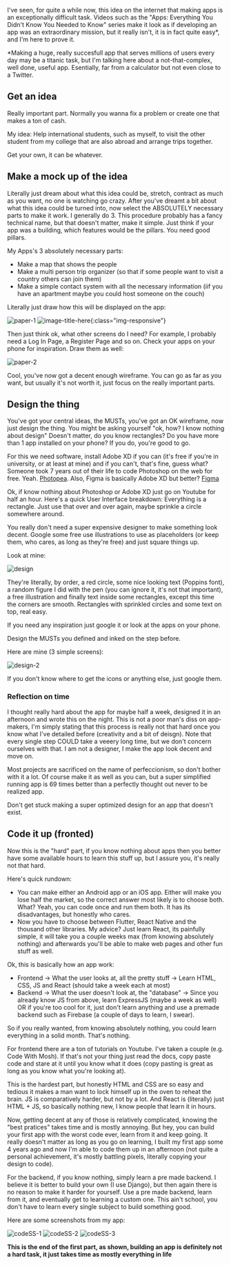 I've seen, for quite a while now, this idea on the internet that making apps is an exceptionally difficult task. Videos such as the "Apps: Everything You Didn't Know You Needed to Know" series make it look as if developing an app was an extraordinary mission, but it really isn't, it is in fact quite easy*, and I'm here to prove it.

*Making a huge, really succesfull app that serves millions of users every day may be a titanic task, but I'm talking here about a not-that-complex, well done, useful app. Esentially, far from a calculator but not even close to a Twitter.

## Get an idea

Really important part. Normally you wanna fix a problem or create one that makes a ton of cash.

My idea: Help international students, such as myself, to visit the other student from my college that are also abroad and arrange trips together.

Get your own, it can be whatever.

## Make a mock up of the idea

Literally just dream about what this idea could be, stretch, contract as much as you want, no one is watching go crazy.
After you've dreamt a bit about what this idea could be turned into, now select the ABSOLUTELY necessary parts to make it work.
I generally do 3. This procedure probably has a fancy technical name, but that doesn't matter, make it simple. Just think if your app was a building, which features would be the pillars. You need good pillars.

My Apps's 3 absolutely necessary parts: 
- Make a map that shows the people
- Make a multi person trip organizer (so that if some people want to visit a country others can join them) 
- Make a simple contact system with all the necessary information (iif you have an apartment maybe you could host someone on the couch) 

Literally just draw how this will be displayed on the app:

![paper-1](../assets/img/apps-are-easy/paper-1.jpeg)
![image-title-here](..\assets\img\apps-are-easy\code-1.jpeg){:class="img-responsive"}

Then just think ok, what other screens do I need? For example, I probably need a Log In Page, a Register Page and so on. Check your apps on your phone for inspiration. Draw them as well:

![paper-2](../assets/img/apps-are-easy/paper-2.jpeg)

Cool, you've now got a decent enough wireframe. You can go as far as you want, but usually it's not worth it, just focus on the really important parts.

## Design the thing

You've got your central ideas, the MUSTs, you've got an OK wireframe, now just design the thing. You might be asking yourself "ok, how? I know nothing about design" Doesn't matter, do you know rectangles? Do you have more than 1 app installed on your phone? If you do, you're good to go.

For this we need software, install Adobe XD if you can (it's free if you're in university, or at least at mine) and if you can't, that's fine, guess what? Someone took 7 years out of their life to code Photoshop on the web for free. Yeah. [Photopea](https://www.photopea.com). Also, Figma is basically Adobe XD but better? [Figma](https://www.figma.com)

Ok, if know nothing about Photoshop or Adobe XD just go on Youtube for half an hour. Here's a quick User Interface breakdown: Everything is a rectangle. Just use that over and over again, maybe sprinkle a circle somewhere around.

You really don't need a super expensive designer to make something look decent. Google some free use illustrations to use as placeholders (or keep them, who cares, as long as they're free) and just square things up.

Look at mine:

![design](../assets/img/apps-are-easy/design-1.jpg)

They're literally, by order, a red circle, some nice looking text (Poppins font), a random figure I did with the pen (you can ignore it, it's not that important), a free illustration and finally text inside some rectangles, except this time the corners are smooth. Rectangles with sprinkled circles and some text on top, real easy.

If you need any inspiration just google it or look at the apps on your phone. 

Design the MUSTs you defined and inked on the step before.

Here are mine (3 simple screens):

![design-2](../assets/img/apps-are-easy/design-2.jpg)

If you don't know where to get the icons or anything else, just google them.

### Reflection on time

I thought really hard about the app for maybe half a week, designed it in an afternoon and wrote this on the night. This is not a poor man's diss on app-makers, I'm simply stating that this process is really not that hard once you know what I've detailed before (creativity and a bit of deisgn). Note that every single step COULD take a veeery long time, but we don't concern ourselves with that. I am not a designer, I make the app look decent and move on. 

Most projects are sacrificed on the name of perfeccionism, so don't bother with it a lot. Of course make it as well as you can, but a super simplified running app is 69 times better than a perfectly thought out never to be realized app.

Don't get stuck making a super optimized design for an app that doesn't exist.

## Code it up (fronted)

Now this is the "hard" part, if you know nothing about apps then you better have some available hours to learn this stuff up, but I assure you, it's really not that hard.

Here's quick rundown: 
- You can make either an Android app or an iOS app. Either will make you lose half the market, so the correct answer most likely is to choose both. What? Yeah, you can code once and run them both. It has its disadvantages, but honestly who cares.
- Now you have to choose between Flutter, React Native and the thousand other libraries. My advice? Just learn React, its painfully simple, it will take you a couple weeks max (from knowing absolutely nothing) and afterwards you'll be able to make web pages and other fun stuff as well.

Ok, this is basically how an app work:
- Frontend -> What the user looks at, all the pretty stuff -> Learn HTML, CSS, JS and React (should take a week each at most)
- Backend -> What the user doesn't look at, the "database" -> Since you already know JS from above, learn ExpressJS (maybe a week as well) OR if you're too cool for it, just don't learn anything and use a premade backend such as Firebase (a couple of days to learn, I swear).

So if you really wanted, from knowing absolutely nothing, you could learn everything in a solid month. That's nothing.

For frontend there are a ton of tutorials on Youtube. I've taken a couple (e.g. Code With Mosh). If that's not your thing just read the docs, copy paste code and stare at it until you know what it does (copy pasting is great as long as you know what you're looking at).

This is the hardest part, but honestly HTML and CSS are so easy and tedious it makes a man want to lock himself up in the oven to reheat the brain.
JS is comparatively harder, but not by a lot. And React is (literally) just HTML + JS, so basically nothing new, I know people that learn it in hours.

Now, getting decent at any of those is relatively complicated, knowing the "best pratices" takes time and is mostly annoying. But hey, you can build your first app with the worst code ever, learn from it and keep going. It really doesn't matter as long as you go on learning, I built my first app some 4 years ago and now I'm able to code them up in an afternoon (not quite a personal achievement, it's mostly battling pixels, literally copying your design to code).

For the backend, if you know nothing, simply learn a pre made backend. I believe it is better to build your own (I use Django), but then again there is no reason to make it harder for yourself. Use a pre made backend, learn from it, and eventually get to learning a custom one. This ain't school, you don't have to learn every single subject to build something good.

Here are some screenshots from my app:

![codeSS-1](../assets/img/apps-are-easy/code-1.jpeg)
![codeSS-2](../assets/img/apps-are-easy/code-2.jpeg)
![codeSS-3](../assets/img/apps-are-easy/code-3.jpeg)

**This is the end of the first part, as shown, building an app is definitely not a hard task, it just takes time as mostly everything in life**

